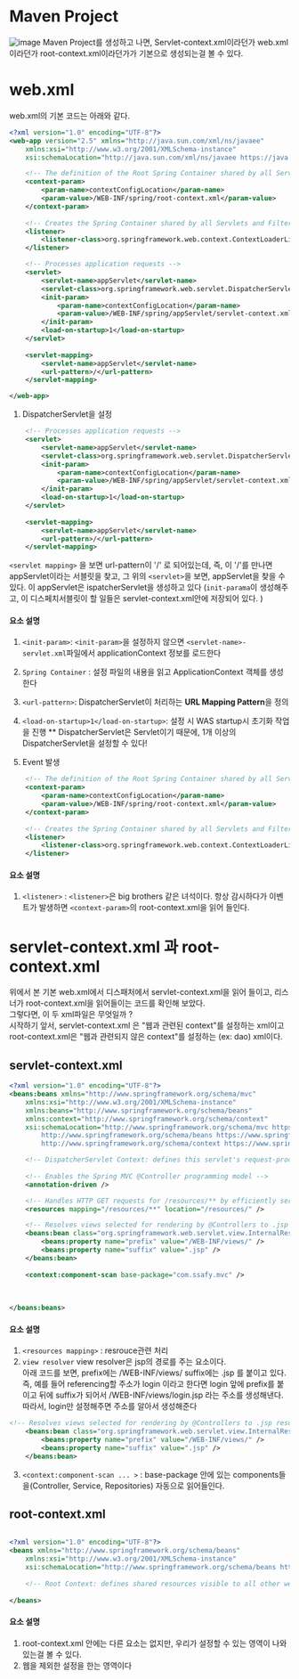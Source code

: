# Maven Project
![image](https://user-images.githubusercontent.com/36508552/137951619-27d1f916-65fd-48b3-b6f7-984ce9b2f9c8.png)
Maven Project를 생성하고 나면, Servlet-context.xml이라던가 web.xml이라던가 root-context.xml이라던가가 기본으로 생성되는걸 볼 수 있다.

# web.xml
web.xml의 기본 코드는 아래와 같다.

``` xml
<?xml version="1.0" encoding="UTF-8"?>
<web-app version="2.5" xmlns="http://java.sun.com/xml/ns/javaee"
	xmlns:xsi="http://www.w3.org/2001/XMLSchema-instance"
	xsi:schemaLocation="http://java.sun.com/xml/ns/javaee https://java.sun.com/xml/ns/javaee/web-app_2_5.xsd">

	<!-- The definition of the Root Spring Container shared by all Servlets and Filters -->
	<context-param>
		<param-name>contextConfigLocation</param-name>
		<param-value>/WEB-INF/spring/root-context.xml</param-value>
	</context-param>
	
	<!-- Creates the Spring Container shared by all Servlets and Filters -->
	<listener>
		<listener-class>org.springframework.web.context.ContextLoaderListener</listener-class>
	</listener>

	<!-- Processes application requests -->
	<servlet>
		<servlet-name>appServlet</servlet-name>
		<servlet-class>org.springframework.web.servlet.DispatcherServlet</servlet-class>
		<init-param>
			<param-name>contextConfigLocation</param-name>
			<param-value>/WEB-INF/spring/appServlet/servlet-context.xml</param-value>
		</init-param>
		<load-on-startup>1</load-on-startup>
	</servlet>
		
	<servlet-mapping>
		<servlet-name>appServlet</servlet-name>
		<url-pattern>/</url-pattern>
	</servlet-mapping>

</web-app>

```
1. DispatcherServlet을 설정

```xml
	<!-- Processes application requests -->
	<servlet>
		<servlet-name>appServlet</servlet-name>
		<servlet-class>org.springframework.web.servlet.DispatcherServlet</servlet-class>
		<init-param>
			<param-name>contextConfigLocation</param-name>
			<param-value>/WEB-INF/spring/appServlet/servlet-context.xml</param-value>
		</init-param>
		<load-on-startup>1</load-on-startup>
	</servlet>
		
	<servlet-mapping>
		<servlet-name>appServlet</servlet-name>
		<url-pattern>/</url-pattern>
	</servlet-mapping>

```
`<servlet mapping>` 을 보면 url-pattern이 '/' 로 되어있는데, 즉, 이 '/'를 만나면 appServlet이라는 서블릿을 찾고, 그 위의 `<servlet>`을 보면, appServlet을 찾을 수 있다. 이 appServlet은 ispatcherServlet을 생성하고 있다 (`init-parama`이 생성해주고, 이 디스페치서블릿이 할 일들은 servlet-context.xml안에 저장되어 있다. )

#### 요소 설명
1. `<init-param>`: `<init-param>`을 설정하지 않으면 `<servlet-name>-servlet.xml`파일에서 applicationContext 정보를 로드한다
2. `Spring Container` : 설정 파일의 내용을 읽고 ApplicationContext 객체를 생성한다
3. `<url-pattern>`: DispatcherServlet이 처리하는 **URL Mapping Pattern**을 정의
4. `<load-on-startup>1</load-on-startup>`: 설정 시 WAS startup시 초기화 작업을 진행
** DispatcherServlet은 Servlet이기 때문에, 1개 이상의 DispatcherServlet을 설정할 수 있다!

2. Event 발생
```xml
	<!-- The definition of the Root Spring Container shared by all Servlets and Filters -->
	<context-param>
		<param-name>contextConfigLocation</param-name>
		<param-value>/WEB-INF/spring/root-context.xml</param-value>
	</context-param>
	
	<!-- Creates the Spring Container shared by all Servlets and Filters -->
	<listener>
		<listener-class>org.springframework.web.context.ContextLoaderListener</listener-class>
	</listener>
```
#### 요소 설명
1. `<listener>` : `<listener>`은 big brothers 같은 녀석이다. 항상 감시하다가 이벤트가 발생하면 `<context-param>`의 root-context.xml을 읽어 들인다.

# servlet-context.xml 과 root-context.xml
위에서 본 기본 web.xml에서 디스패처에서 servlet-context.xml을 읽어 들이고, 리스너가 root-context.xml을 읽어들이는 코드를 확인해 보았다.<br>
그렇다면, 이 두 xml파일은 무엇일까 ? <br>
시작하기 앞서, servlet-context.xml 은 "웹과 관련된 context"를 설정하는 xml이고 root-context.xml은 "웹과 관련되지 않은 context"를 설정하는 (ex: dao) xml이다.

## servlet-context.xml

``` xml
<?xml version="1.0" encoding="UTF-8"?>
<beans:beans xmlns="http://www.springframework.org/schema/mvc"
	xmlns:xsi="http://www.w3.org/2001/XMLSchema-instance"
	xmlns:beans="http://www.springframework.org/schema/beans"
	xmlns:context="http://www.springframework.org/schema/context"
	xsi:schemaLocation="http://www.springframework.org/schema/mvc https://www.springframework.org/schema/mvc/spring-mvc.xsd
		http://www.springframework.org/schema/beans https://www.springframework.org/schema/beans/spring-beans.xsd
		http://www.springframework.org/schema/context https://www.springframework.org/schema/context/spring-context.xsd">

	<!-- DispatcherServlet Context: defines this servlet's request-processing infrastructure -->
	
	<!-- Enables the Spring MVC @Controller programming model -->
	<annotation-driven />

	<!-- Handles HTTP GET requests for /resources/** by efficiently serving up static resources in the ${webappRoot}/resources directory -->
	<resources mapping="/resources/**" location="/resources/" />

	<!-- Resolves views selected for rendering by @Controllers to .jsp resources in the /WEB-INF/views directory -->
	<beans:bean class="org.springframework.web.servlet.view.InternalResourceViewResolver">
		<beans:property name="prefix" value="/WEB-INF/views/" />
		<beans:property name="suffix" value=".jsp" />
	</beans:bean>
	
	<context:component-scan base-package="com.ssafy.mvc" />
	
	
	
</beans:beans>

```
#### 요소 설명
1. `<resources mapping>` : resrouce관련 처리
2. `view resolver`
view resolver은 jsp의 경로를 주는 요소이다.<br>
아래 코드를 보면, prefix에는 /WEB-INF/views/ suffix에는 .jsp 를 붙이고 있다.<br>
즉, 예를 들어 referencing할 주소가 login 이라고 한다면 login 앞에 prefix를 붙이고 뒤에 suffix가 되어서 /WEB-INF/views/login.jsp 라는 주소를 생성해낸다.<br>
따라서, login만 설정해주면 주소를 알아서 생성해준다
```xml
<!-- Resolves views selected for rendering by @Controllers to .jsp resources in the /WEB-INF/views directory -->
	<beans:bean class="org.springframework.web.servlet.view.InternalResourceViewResolver">
		<beans:property name="prefix" value="/WEB-INF/views/" />
		<beans:property name="suffix" value=".jsp" />
	</beans:bean>
```
3. `<context:component-scan ... >` : base-package 안에 있는 components들을(Controller, Service, Repositories) 자동으로 읽어들인다.


## root-context.xml
```xml

<?xml version="1.0" encoding="UTF-8"?>
<beans xmlns="http://www.springframework.org/schema/beans"
	xmlns:xsi="http://www.w3.org/2001/XMLSchema-instance"
	xsi:schemaLocation="http://www.springframework.org/schema/beans https://www.springframework.org/schema/beans/spring-beans.xsd">
	
	<!-- Root Context: defines shared resources visible to all other web components -->
		
</beans>

```
#### 요소 설명
1. root-context.xml 안에는 다른 요소는 없지만, 우리가 설정할 수 있는 영역이 나와있는걸 볼 수 있다.
2. 웹을 제외한 설정을 한는 영역이다
